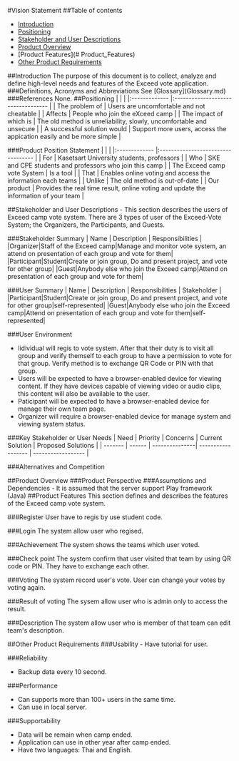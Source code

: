 #Vision Statement
##Table of contents
- [Introduction](#Introduction)
- [Positioning](#Positioning)
- [Stakeholder and User Descriptions](#Stakeholder_and_User_Descriptions)
- [Product Overview](#Product_Overview)
- [Product Features](# Product_Features)
- [Other Product Requirements](#Other_Product_Requirements)

<a name="Introduction"/>
##Introduction
The purpose of this document is to collect, analyze and define high-level needs and features of the Exceed vote application.
###Definitions, Acronyms and Abbreviations
See [Glossary](Glossary.md)
###References
None.

<a name="Positioning"/>
##Positioning
| | |
|:------------- |:---------------------------------- |
| The problem of | Users are uncomfortable and not cheatable |
| Affects | People who join the eXceed camp |
| The impact of which is | The old method is unreliability, slowly, uncomfortable and unsecure  |
| A successful solution would | Support more users, access the appication easily and be more simple |

###Product Position Statement
| | |
|:------------- |:---------------------------------- |
| For | Kasetsart University students, professors |
| Who | SKE and CPE students and professors who join this camp |
| The Exceed camp vote System | Is a tool |
| That | Enables online voting and access the information each teams |
| Unlike | The old method is  out-of-date |
| Our product | Provides the real time result, online voting and update the information of your team |

<a name="Stakeholder_and_User_Descriptions"/>
##Stakeholder and User Descriptions
- This section describes the users of Exceed camp vote system. There are 3 types of user of the Exceed-Vote System; the Organizers, the Participants, and Guests.

###Stakeholder Summary
| Name | Description | Responsibilities |
|Organizer|Staff of the Exceed camp|Manage and monitor vote system, an attend on presentation of each group and vote for them|
|Participant|Student|Create or join group, Do and present project, and vote for other group|
|Guest|Anybody else who join the Exceed camp|Attend on presentation of each group and vote for them|


###User Summary
| Name | Description | Responsibilities | Stakeholder |
|Participant|Student|Create or join group, Do and present project, and vote for other group|self-represented|
|Guest|Anybody else who join the Exceed camp|Attend on presentation of each group and vote for them|self-represented|


###User Environment
- lidividual will regis to vote system. After that their duty is to visit all group and verify themself to each group to have a permission to vote for that group. Verify method is to exchange QR Code or PIN with that group.
- Users will be expected to have a browser-enabled device for viewing content. If they have devices capable of viewing video or audio clips, this content will also be available to the user.
- Paticipant will be expected to have a browser-enabled device for manage their own team page.
- Organizer will require a browser-enabled device for manage system and viewing system status.


###Key Stakeholder or User Needs
| Need | Priority | Concerns | Current Solution | Proposed Solutions |
| ------- | ------ | ---------------| ------------------ | ------------------ |


###Alternatives and Competition

<a name="Product_Overview"/>
##Product Overview
###Product Perspective
###Assumptions and Dependencies
- It is assumed that the server support Play framework (Java)

<a name="Product_Features"/>
##Product Features
This section defines and describes the features of the Exceed camp vote system.

###Register
User have to regis by use student code.

###Login
The system allow user who regised.

###Achievement
The system shows the teams which user voted. 

###Check point
The system confirm that user visited that team by using QR code or PIN. They have to exchange each other.   

###Voting
The system record user's vote. User can change your votes by voting again.

###Result of voting
The sysem allow user who is admin only to access the result.

###Description
The system allow user who is member of that team can edit team's description.

<a name="Other_Product_Requirements"/>
##Other Product Requirements
###Usability
- Have tutorial for user.

###Reliability
- Backup data every 10 second.

###Performance
- Can supports more than 100+ users in the same time.
- Can use in local server.

###Supportability
- Data will be remain when camp ended.
- Application can use in other year after camp ended.
- Have two languages: Thai and English.



